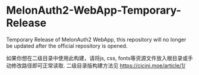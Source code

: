# MelonAuth2-WebApp-Temporary-Release
Temporary Release of MelonAuth2 WebApp, this repository will no longer be updated after the official repository is opened.

如果你想在二级目录中使用此构建，请将js, css, fonts等资源文件放入根目录或手动修改路径即可正常读取.
二级目录版构建方法见
https://cicini.moe/article/1/
